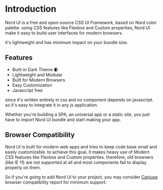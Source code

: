 # Introduction

Nord UI is a free and open-source CSS UI Framework, based on Nord color palette. using CSS features like Flexbox and Custom properties, Nord UI make it easy to build user interfaces for modern browsers.

it's lightweight and has minimum impact on your bundle size.

## Features

- Built-in Dark Theme :waxing_crescent_moon:
- Lightweight and Modular
- Built for Modern Browsers
- Easy Customization
- Javascript free

since it's written entirely in css and no component depends on javascript. so it's easy to integrate it in any js application.

Whether you're building a SPA, an universal app or a static site, you just have to import Nord UI bundle and start making your app.



## Browser Compatibility

Nord UI is built for modern web apps and tries to keep code base small and easily customizable. to achieve this goal, it makes heavy use of Modern CSS features like Flexbox and Custom properties. therefore, old browsers (like IE 11) are not supported at all and most components fail to display properly on them.

So if you're going to add Nord UI to your project, you may consider [Caniuse]() browser compatibility report for minimum support:

